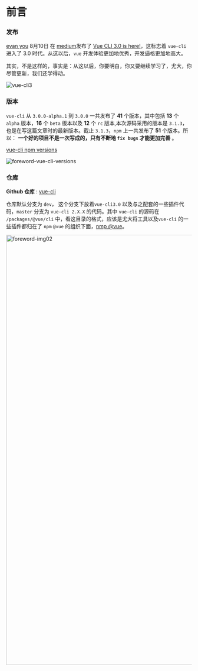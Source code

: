 # 前言

### 发布

[evan you](http://evanyou.me/) 8月10日 在 [medium](https://medium.com)发布了 [Vue CLI 3.0 is here!](https://medium.com/the-vue-point/vue-cli-3-0-is-here-c42bebe28fbb)，这标志着 `vue-cli` 进入了 3.0 时代。从这以后，`vue` 开发体验更加地优秀，开发逼格更加地高大。

其实，不是这样的，事实是：从这以后，你要明白，你又要继续学习了，尤大，你尽管更新，我们还学得动。

![vue-cli3](https://user-images.githubusercontent.com/20694238/48542845-2893a480-e8fb-11e8-8456-1b7722cfccd1.png)

### 版本

`vue-cli` 从 `3.0.0-alpha.1` 到 `3.0.0` 一共发布了 **41** 个版本，其中包括 **13**  个 `alpha` 版本，**16**  个 `beta` 版本以及 **12** 个 `rc` 版本,本次源码采用的版本是 `3.1.3`，也是在写这篇文章时的最新版本。截止 `3.1.3`，`npm` 上一共发布了 **51** 个版本。所以：
 **一个好的项目不是一次写成的，只有不断地 `fix bugs` 才能更加完善** 。

[vue-cli npm versions](https://www.npmjs.com/package/@vue/cli)

![foreword-vue-cli-versions](https://user-images.githubusercontent.com/20694238/48545317-98585e00-e900-11e8-867c-c048f23a458b.gif)



### 仓库

**Github 仓库** : [vue-cli](https://github.com/vuejs/vue-cli)

仓库默认分支为 `dev`， 这个分支下放着`vue-cli3.0` 以及与之配套的一些插件代码，`master` 分支为 `vue-cli 2.X.X` 的代码。其中 `vue-cli` 的源码在 `/packages/@vue/cli` 中，看这目录的格式，应该是尤大将工具以及`vue-cli` 的一些插件都归在了 `npm` `@vue` 的组织下面，[nmp @vue](https://www.npmjs.com/org/vue)。

<img width="1164" alt="foreword-img02" src="https://user-images.githubusercontent.com/20694238/48545006-e3be3c80-e8ff-11e8-93d2-6b5367dbdc3c.png">

